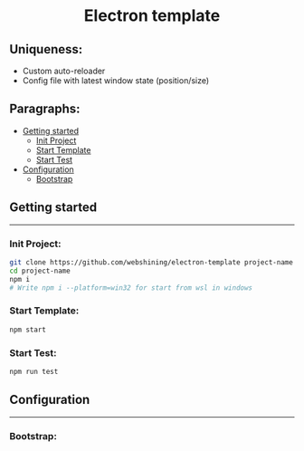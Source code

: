# <p align="center">Electron template
## Uniqueness:
* Custom auto-reloader
* Config file with latest window state (position/size)

## Paragraphs:

* [Getting started](#getting-started)
  * [Init Project](#init-project)
  * [Start Template](#start-template)
  * [Start Test](#start-test)
* [Configuration](#configuration)
  * [Bootstrap](#bootstrap)
## Getting started
<hr>

### Init Project:
```bash
git clone https://github.com/webshining/electron-template project-name
cd project-name
npm i
# Write npm i --platform=win32 for start from wsl in windows
```
### Start Template:
```bash
npm start
```
### Start Test:
```bash
npm run test
```
## Configuration
<hr>

### Bootstrap: